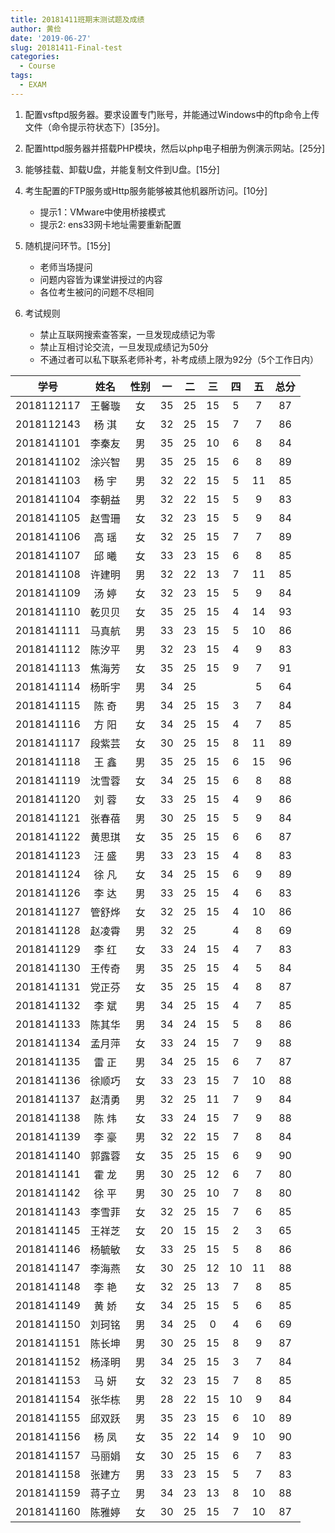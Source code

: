 ```yaml
---
title: 20181411班期末测试题及成绩
author: 黄俭
date: '2019-06-27'
slug: 20181411-Final-test
categories:
  - Course
tags:
  - EXAM
---
```


1. 配置vsftpd服务器。要求设置专门账号，并能通过Windows中的ftp命令上传文件（命令提示符状态下）[35分]。

1. 配置httpd服务器并搭载PHP模块，然后以php电子相册为例演示网站。[25分]

1. 能够挂载、卸载U盘，并能复制文件到U盘。[15分]

1. 考生配置的FTP服务或Http服务能够被其他机器所访问。[10分]
    - 提示1：VMware中使用桥接模式
    - 提示2: ens33网卡地址需要重新配置

1. 随机提问环节。[15分]
    - 老师当场提问
    - 问题内容皆为课堂讲授过的内容
    - 各位考生被问的问题不尽相同

1. 考试规则
    - 禁止互联网搜索查答案，一旦发现成绩记为零
    - 禁止互相讨论交流，一旦发现成绩记为50分
    - 不通过者可以私下联系老师补考，补考成绩上限为92分（5个工作日内）

|学号         |      姓名| 性别    |   一  | 二   |  三 | 四 | 五 |总分|
|:-----------:|:--------:|:-------:|:-----:|:----:|:---:|:--:|:--:|:--:|
|   2018112117|    王馨璇| 女      |   35  |  25  |  15 |  5 | 7  |  87|
|   2018112143|    杨 淇 | 女      |   32  | 25   |  15 |  7 | 7  |  86|
|   2018141101|    李秦友| 男      |  35   |  25  |  10 | 6  |  8 |  84|
|   2018141102|    涂兴智| 男      |    35 |   25 | 15  |  6 |  8 | 89 |
|   2018141103|    杨  宇| 男      |   32  |  22  | 15  |  5 | 11 |  85|
|   2018141104|    李朝益| 男      |   32  |  22  | 15  | 5  |  9 | 83 |
|   2018141105|    赵雪珊| 女      |    32 |  23  | 15  |  5 |  9 |  84|
|   2018141106|    高  瑶| 女      |   32  | 25   | 15  |  7 | 7  | 89 |
|   2018141107|    邱  曦| 女      |   33  |  23  | 15  |  6 | 8  |  85|
|   2018141108|    许建明| 男      |  32   |  22  | 13  | 7  |  11|  85|
|   2018141109|    汤  婷| 女      |   32  |   23 |  15 |  5 | 9  |  84|
|   2018141110|    乾贝贝| 女      |    35 |   25 |  15 |  4 |  14| 93 |
|   2018141111|    马真航| 男      |    33 |  23  |  15 | 5  |  10| 86 |
|   2018141112|    陈汐平| 男      |    32 |  23  | 15  |  4 |  9 | 83 |
|   2018141113|    焦海芳| 女      |   35  |   25 |  15 |  9 | 7  | 91 |
|   2018141114|    杨昕宇| 男      |   34  |  25  |     |    |  5 | 64 |
|   2018141115|    陈  奇| 男      |    34 |  25  |  15 |  3 |  7 |  84|
|   2018141116|    方  阳| 女      |   34  |  25  |  15 |  4 |  7 |  85|
|   2018141117|    段紫芸| 女      |   30  |  25  |  15 | 8  |  11| 89 |
|   2018141118|    王  鑫| 男      |   35  |  25  |  15 |  6 | 15 |  96|
|   2018141119|    沈雪蓉| 女      |    34 |  25  | 15  |  6 | 8  |  88|
|   2018141120|    刘  蓉| 女      |   33  | 25   |  15 |  4 | 9  |  86|
|   2018141121|    张春蓓| 男      |   30  |  25  | 15  | 5  |  9 |  84|
|   2018141122|    黄思琪| 女      |   35  |   25 |  15 |  6 |  6 |87  |
|   2018141123|    汪  盛| 男      |   33  |   23 |  15 |  4 |  8 |  83|
|   2018141124|    徐  凡| 女      |   34  |  25  |  15 |  6 |  9 |  89|
|   2018141126|    李  达| 男      |   33  |  25  |  15 |  4 | 6  |  83|
|   2018141127|    管舒烨| 女      |   32  |  25  |  15 |  4 | 10 | 86 |
|   2018141128|    赵凌霄| 男      |   32  |  25  |     |  4 |  8 | 69 |
|   2018141129|    李  红| 女      |   33  |  24  |  15 |  4 |  7 |  83|
|   2018141130|    王传奇| 男      |   35  |  25  | 15  |  4 |  5 |84  |
|   2018141131|    党正芬| 女      |   35  |  25  | 15  |  4 |  8 |87  |
|   2018141132|    李  斌| 男      |   34  |  25  |  15 |  4 |  7 |  85|
|   2018141133|    陈其华| 男      |   34  |  24  | 15  |  5 |  8 | 86 |
|   2018141134|    孟月萍| 女      |   33  |  24  |  15 |  7 |  9 | 88 |
|   2018141135|    雷  正| 男      |   34  |  25  |  15 |  6 |  7 |  87|
|   2018141136|    徐顺巧| 女      |   33  |  23  |  15 |  7 |  10| 88 |
|   2018141137|    赵清勇| 男      |   32  |  25  |  11 |  7 |  9 | 84 |
|   2018141138|    陈  炜| 女      |   33  |  24  |  15 |  7 |  9 |  88|
|   2018141139|    李  豪| 男      |   32  | 22   |  15 |  7 | 8  |  84|
|   2018141140|    郭露蓉| 女      |   35  |  25  | 15  |  6 |  9 | 90 |
|   2018141141|    霍  龙| 男      |   30  |   25 |  12 |  6 |  7 | 80 |
|   2018141142|    徐  平| 男      |   30  |   25 |  10 |  7 |  8 |  80|
|   2018141143|    李雪菲| 女      |    32 |  25  |   15|  7 | 6  |  85|
|   2018141145|    王祥芝| 女      |    20 |  15  |   15|  2 |  3 | 65 |
|   2018141146|    杨毓敏| 女      |   33  |   25 |  15 | 5  |  8 | 86 |
|   2018141147|    李海燕| 女      |   30  |  25  | 12  | 10 | 11 | 88 |
|   2018141148|    李  艳| 女      |    32 |   25 |  13 |  7 | 8  | 85 |
|   2018141149|    黄  娇| 女      |   34  |   25 |  15 |  5 |  6 |  85|
|   2018141150|    刘珂铭| 男      |   34  |  25  | 0   |  4 |  6 | 69 |
|   2018141151|    陈长坤| 男      |    30 |  25  | 15  |  8 | 9  |  87|
|   2018141152|    杨泽明| 男      |    34 |  25  | 15  | 3  |  7 | 84 |
|   2018141153|    马  妍| 女      |    32 |  23  |  15 |  7 |  8 |  85|
|   2018141154|    张华栋| 男      |   28  |  22  |  15 |10  |  9 | 84 |
|   2018141155|    邱双跃| 男      |   35  |   23 |  15 | 6  |  10| 89 |
|   2018141156|    杨  凤| 女      |   35  |   22 |  14 |9   | 10 |  90|
|   2018141157|    马丽娟| 女      |   30  |   25 |   15| 6  |  7 | 83 |
|   2018141158|    张建方| 男      |    33 |   23 |   15| 5  |  7 | 83 |
|   2018141159|    蒋子立| 男      |    34 |  23  |   13| 8  |10  | 88 |
|   2018141160|    陈雅婷| 女      |   30  |   25 |  15 | 7  |10  | 87 |